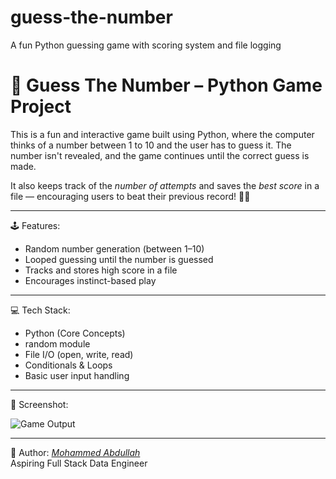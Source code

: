 # guess-the-number
A fun Python guessing game with scoring system and file logging
# 🎯 Guess The Number – Python Game Project

This is a fun and interactive game built using Python, where the computer thinks of a number between 1 to 10 and the user has to guess it. The number isn't revealed, and the game continues until the correct guess is made.

It also keeps track of the *number of attempts* and saves the *best score* in a file — encouraging users to beat their previous record! 🧠💡

---

🕹 Features:
- Random number generation (between 1–10)
- Looped guessing until the number is guessed
- Tracks and stores high score in a file
- Encourages instinct-based play

---

💻 Tech Stack:
- Python (Core Concepts)
- random module
- File I/O (open, write, read)
- Conditionals & Loops
- Basic user input handling

---

📸 Screenshot:

![Game Output](<src="https://github.com/user-attachments/assets/dd049f50-47a0-4d80-9206-811821bd4eb5" />)


---

👤 Author:
[*Mohammed Abdullah*](https://github.com/abdullah-fsde)  
Aspiring Full Stack Data Engineer
